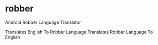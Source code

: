 robber
======

Android Robber Language Translator

Translates English To Robber Language
Translates Robber Language To English

